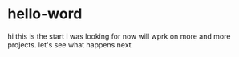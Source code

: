 # hello-word

hi this is the start i was looking for now will wprk on more and more projects.
let's see what happens next
